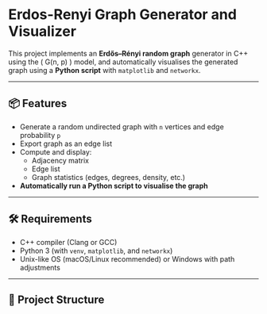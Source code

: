 # Erdos-Renyi Graph Generator and Visualizer

This project implements an **Erdős–Rényi random graph** generator in C++ using the \( G(n, p) \) model, and automatically visualises the generated graph using a **Python script** with `matplotlib` and `networkx`.

---

## 📦 Features

- Generate a random undirected graph with `n` vertices and edge probability `p`
- Export graph as an edge list
- Compute and display:
  - Adjacency matrix
  - Edge list
  - Graph statistics (edges, degrees, density, etc.)
- **Automatically run a Python script to visualise the graph**


---

## 🛠️ Requirements

- C++ compiler (Clang or GCC)
- Python 3 (with `venv`, `matplotlib`, and `networkx`)
- Unix-like OS (macOS/Linux recommended) or Windows with path adjustments

---

## 📂 Project Structure


